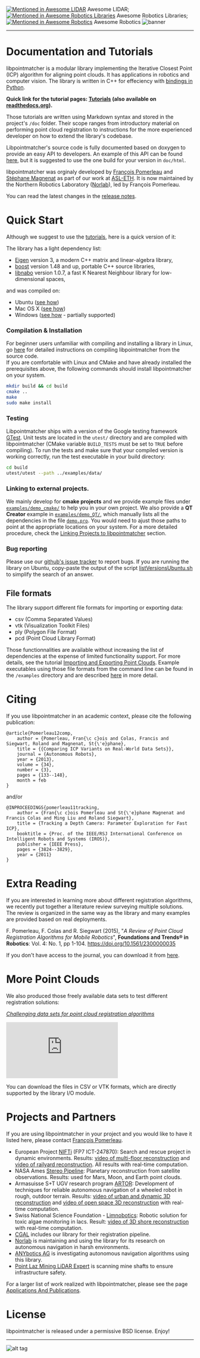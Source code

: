 [![Mentioned in Awesome LIDAR](https://awesome.re/mentioned-badge.svg)](https://github.com/szenergy/awesome-lidar#basic-matching-algorithms) Awesome LIDAR; [![Mentioned in Awesome Robotics Libraries](https://awesome.re/mentioned-badge.svg)](http://jslee02.github.io/awesome-robotics-libraries/#3d-mapping) Awesome Robotics Libraries; [![Mentioned in Awesome Robotics](https://awesome.re/mentioned-badge.svg)](https://github.com/ahundt/awesome-robotics#point-clouds) Awesome Robotics
![banner](doc/images/banner_light.jpeg)


---


# Documentation and Tutorials

libpointmatcher is a modular library implementing the Iterative Closest Point (ICP) algorithm for aligning point clouds. It has applications in robotics and computer vision.
The library is written in C++ for effeciency with [bindings in Python](https://github.com/ethz-asl/libpointmatcher/blob/master/doc/index.md#python-).

**Quick link for the tutorial pages: [Tutorials](doc/index.md) (also available on [readthedocs.org](http://libpointmatcher.readthedocs.org/)).**

Those tutorials are written using Markdown syntax and stored in the project's `/doc` folder.  Their scope ranges from introductory material on performing point cloud registration to instructions for the more experienced developer on how to extend the library's codebase. 

Libpointmatcher's source code is fully documented based on doxygen to provide an easy API to developers. An example of this API can be found [here](https://norlab.ulaval.ca/libpointmatcher-doc/), but it is suggested to use the one build for your version in `doc/html`. 

libpointmatcher was orginaly developed by [François Pomerleau](mailto:f.pomerleau@gmail.com) and [Stéphane Magnenat](http://stephane.magnenat.net) as part of our work at [ASL-ETH](http://www.asl.ethz.ch).
It is now maintained by the Northern Robotics Laboratory ([Norlab](https://norlab.ulaval.ca/)), led by François Pomerleau.

You can read the latest changes in the [release notes](doc/ReleaseNotes.md).

# Quick Start

Although we suggest to use the [tutorials](doc/index.md), here is a quick version of it:

The library has a light dependency list:

 * [Eigen] version 3, a modern C++ matrix and linear-algebra library,
 * [boost] version 1.48 and up, portable C++ source libraries,
 * [libnabo] version 1.0.7, a fast K Nearest Neighbour library for low-dimensional spaces,
 
and was compiled on:
  * Ubuntu ([see how](/doc/CompilationUbuntu.md))
  * Mac OS X ([see how](/doc/CompilationMac.md))
  * Windows ([see how](/doc/CompilationWindows.md) - partially supported)

### Compilation & Installation 

For beginner users unfamiliar with compiling and installing a library in Linux, go [here](doc/CompilationUbuntu.md) for detailed instructions on compiling libpointmatcher from the source code.  
If you are comfortable with Linux and CMake and have already installed the prerequisites above, the following commands should install libpointmatcher on your system.

```bash
mkdir build && cd build
cmake ..
make
sudo make install
```

### Testing

Libpointmatcher ships with a version of the Google testing framework [GTest](https://github.com/google/googletest).  Unit tests are located in the `utest/` directory and are compiled with libpointmatcher (CMake variable `BUILD_TESTS` must be set to `TRUE` before compiling).  To run the tests and make sure that your compiled version is working correctly, run the test executable in your build directory:

```bash
cd build
utest/utest --path ../examples/data/
```

### Linking to external projects.

We mainly develop for __cmake projects__ and we provide example files under [`examples/demo_cmake/`](https://github.com/ethz-asl/libpointmatcher/tree/master/examples/demo_cmake) to help you in your own project. We also provide a __QT Creator__ example in [`examples/demo_QT/`](https://github.com/ethz-asl/libpointmatcher/tree/master/examples/demo_Qt), which manually lists all the dependencies in the file [`demo.pro`](https://github.com/ethz-asl/libpointmatcher/blob/master/examples/demo_Qt/demo.pro). You would need to ajust those paths to point at the appropriate locations on your system. For a more detailed procedure, check the [Linking Projects to libpointmatcher](doc/LinkingProjects.md) section.


### Bug reporting

Please use our [github's issue tracker](http://github.com/ethz-asl/libpointmatcher/issues) to report bugs. If you are running the library on Ubuntu, copy-paste the output of the script [listVersionsUbuntu.sh](https://github.com/ethz-asl/libpointmatcher/blob/master/utest/listVersionsUbuntu.sh) to simplify the search of an answer.

## File formats
The library support different file formats for importing or exporting data:
  * csv (Comma Separated Values)
  * vtk (Visualization Toolkit Files)
  * ply (Polygon File Format)
  * pcd (Point Cloud Library Format)

Those functionnalities are available without increasing the list of dependencies at the expense of limited functionality support. For more details, see the tutorial [Importing and Exporting Point Clouds](doc/ImportExport.md). Example executables using those file formats from the command line can be found in the `/examples` directory and are described [here](doc/ICPIntro.md) in more detail.

# Citing

If you use libpointmatcher in an academic context, please cite the following publication:

	@article{Pomerleau12comp,
		author = {Pomerleau, Fran{\c c}ois and Colas, Francis and Siegwart, Roland and Magnenat, St{\'e}phane},
		title = {{Comparing ICP Variants on Real-World Data Sets}},
		journal = {Autonomous Robots},
		year = {2013},
		volume = {34},
		number = {3},
		pages = {133--148},
		month = feb
	}

and/or

	@INPROCEEDINGS{pomerleau11tracking,
		author = {Fran{\c c}ois Pomerleau and St{\'e}phane Magnenat and Francis Colas and Ming Liu and Roland Siegwart},
		title = {Tracking a Depth Camera: Parameter Exploration for Fast ICP},
		booktitle = {Proc. of the IEEE/RSJ International Conference on Intelligent Robots and Systems (IROS)},
		publisher = {IEEE Press},
		pages = {3824--3829},
		year = {2011}
	}

# Extra Reading

If you are interested in learning more about different registration algorithms, we recently put together a literature review surveying multiple solutions. The review is organized in the same way as the library and many examples are provided based on real deployments.

F. Pomerleau, F. Colas and R. Siegwart (2015), "_A Review of Point Cloud Registration Algorithms for Mobile Robotics_", __Foundations and Trends® in Robotics__: Vol. 4: No. 1, pp 1-104.  https://doi.org/10.1561/2300000035 

If you don't have access to the journal, you can download it from [here](https://www.researchgate.net/publication/277558596_A_Review_of_Point_Cloud_Registration_Algorithms_for_Mobile_Robotics).

# More Point Clouds

We also produced those freely available data sets to test different registration solutions:

[_Challenging data sets for point cloud registration algorithms_](http://projects.asl.ethz.ch/datasets/doku.php?id=laserregistration:laserregistration)

![alt tag](http://projects.asl.ethz.ch/datasets/lib/exe/fetch.php?cache=&media=laserregistration:asldataset_weblarge.jpg)

You can download the files in CSV or VTK formats, which are directly supported by the library I/O module. 


# Projects and Partners

If you are using libpointmatcher in your project and you would like to have it listed here, please contact [François Pomerleau](mailto:f.pomerleau@gmail.com).

 * European Project [NIFTi](http://www.nifti.eu/) (FP7 ICT-247870): Search and rescue project in dynamic environments. Results: [video of multi-floor reconstruction](http://www.youtube.com/watch?v=lP5Mj-TGaiw) and [video of railyard reconstruction](http://www.youtube.com/watch?v=ygIvzWVfPYk). All results with real-time computation.
 * NASA Ames [Stereo Pipeline](https://ti.arc.nasa.gov/tech/asr/groups/intelligent-robotics/ngt/stereo/): Planetary reconstruction from satellite observations. Results: used for Mars, Moon, and Earth point clouds.
 * Armasuisse S+T UGV research program [ARTOR](http://www.artor.ethz.ch/): Development of techniques for reliable autonomous navigation of a wheeled robot in rough, outdoor terrain. Results: [video of urban and dynamic 3D reconstruction](http://www.youtube.com/watch?v=UCCAUf64tD0) and [video of open space 3D reconstruction](http://www.youtube.com/watch?v=M5Y99o7um88) with real-time computation.
 * Swiss National Science Foundation - [Limnobotics](http://www.limnobotics.ch/): Robotic solution for toxic algae monitoring in lacs. Result: [video of 3D shore reconstruction](http://www.youtube.com/watch?v=g8l-Xq4qYeE) with real-time computation.
 * [CGAL](https://www.cgal.org/) includes our library for their registration pipeline.
 * [Norlab](https://norlab.ulaval.ca/) is maintaining and using the library for its research on autonomous navigation in harsh environments.
 * [ANYbotics AG](https://www.anybotics.com) is investigating autonomous navigation algorithms using this library.
 * [Point Laz Mining LiDAR Expert](https://www.pointlaz.com/) is scanning mine shafts to ensure infrastructure safety.

For a larger list of work realized with libpointmatcher, please see the page [Applications And Publications](/doc/ApplicationsAndPub.md).


# License

libpointmatcher is released under a permissive BSD license. Enjoy!

[Ubuntu]: http://www.ubuntu.com
[CMake]: http://www.cmake.org
[CMake documentation]: https://cmake.org/cmake/help/v3.10/
[git]: http://git-scm.com
[Eigen]: http://eigen.tuxfamily.org
[libnabo]: http://github.com/ethz-asl/libnabo
[ROS]: http://www.ros.org/
[Paraview]: http://www.paraview.org/
[yaml-cpp]: https://github.com/jbeder/yaml-cpp
[Doxygen]: https://www.doxygen.nl/index.html
[boost]: http://www.boost.org/


---


![alt tag](doc/images/banner_dark.jpeg)
